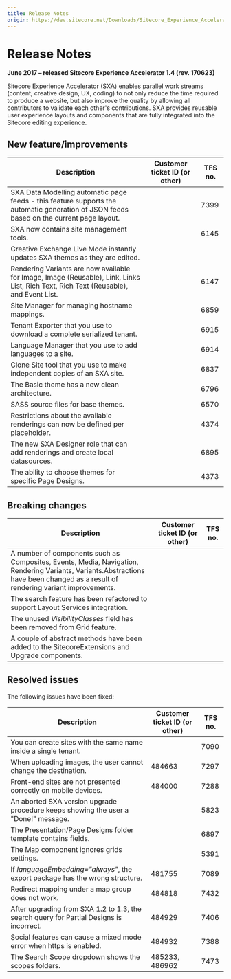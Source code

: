 ```yaml
---
title: Release Notes
origin: https://dev.sitecore.net/Downloads/Sitecore_Experience_Accelerator/14/Sitecore_Experience_Accelerator_14_Initial_Release/Release_Notes
---
```



Release Notes
=============

**June 2017 – released Sitecore Experience Accelerator 1.4 (rev. 170623)**

Sitecore Experience Accelerator (SXA) enables parallel work streams (content, creative design, UX, coding) to not only reduce the time required to produce a website, but also improve the quality by allowing all contributors to validate each other's contributions. SXA provides reusable user experience layouts and components that are fully integrated into the Sitecore editing experience.

New feature/improvements
------------------------

| Description | Customer ticket ID (or other) | TFS no. |
| --- | --- | --- |
| SXA Data Modelling automatic page feeds - this feature supports the automatic generation of JSON feeds based on the current page layout. |  | 7399 |
| ​SXA now contains site management tools. |  | 6145 |
| Creative Exchange Live Mode instantly updates SXA themes as they are edited. |  |  |
| Rendering Variants are now available for Image, Image (Reusable), Link, Links List, Rich Text, Rich Text (Reusable), and Event List. |  | 6147 |
| Site Manager for managing hostname mappings. |  | 6859 |
| Tenant Exporter that you use to download a complete serialized tenant. |  | 6915 |
| ​Language Manager that you use to add languages to a site. |  | 6914 |
| Clone Site tool that you use to make independent copies of an SXA site. |  | 6837 |
| The Basic theme has a new clean architecture. |  | 6796 |
| ​SASS source files for base themes. |  | 6570 |
| ​Restrictions about the available renderings can now be defined per placeholder.​ |  | 4374 |
| The new SXA Designer role that ​​​can add renderings and create local datasources.​​ |  | 6895 |
| The ability to choose themes for specific Page Designs​. |  | 4373 |

Breaking changes
----------------

| Description | Customer ticket ID (or other) | TFS no. |
| --- | --- | --- |
| ​A number of components such as Composites, Events, Media, Navigation, Rendering Variants, Variants.Abstractions have been changed as a result of rendering variant improvements.​ |  |  |
| ​The search feature has been refactored to support Layout Services integration.​ |  |  |
| ​The unused _VisibilityClasses​_ field has been removed from Grid feature. |  |  |
| ​​​A couple of abstract methods have been added to the SitecoreExtensions and Upgrade components.​ |  |  |

Resolved issues
---------------

The following issues have been fixed:

| Description | Customer ticket ID (or other) | TFS no. |
| --- | --- | --- |
| You can create sites with the same name inside a single tenant​​.​ |  | 7090 |
| When uploading images​, the user ​cannot change the destination. | 484663 | 7297 |
| Front-end sites​ are not presented correctly on mobile devices. | 484000 | 7288 |
| An aborted SXA version upgrade procedure keeps showing the user a "Done!" message​. |  | 5823 |
| ​The Presentation/Page Designs folder template contains fields​.​ |  | 6897 |
| ​The Map component ignores grids settings​. |  | 5391 |
| ​If _languageEmbedding="always"_, the export package has the wrong structure​​​. | 481755 | 7089 |
| Redirect mapping under a map group does not work​. | 484818 | 7432 |
| ​After upgrading from SXA 1.2 to 1.3, the search query for Partial Designs is incorrect.​​ | 484929 | 7406 |
| Social features can cause a mixed mode error when https is enabled. | 484932 | 7388 |
| ​The Search Scope dropdown shows the scopes folders​. | 485233, 486962 | 7473 |